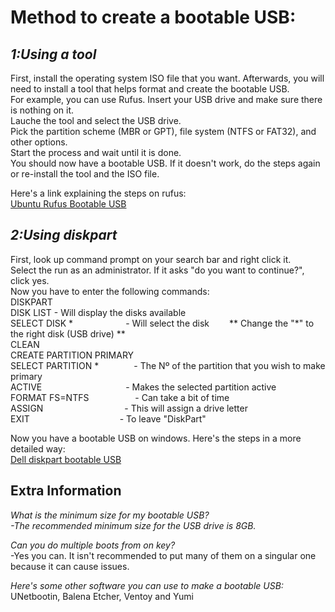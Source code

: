 # **Method to create a bootable USB:**
## *1:Using a tool*
First, install the operating system ISO file that you want. Afterwards, you will need to install a tool that helps format and create the bootable USB.   
For example, you can use Rufus. 
Insert your USB drive and make sure there is nothing on it.    
Lauche the tool and select the USB drive.    
Pick the partition scheme (MBR or GPT), file system (NTFS or FAT32), and other options.     
Start the process and wait until it is done.    
You should now have a bootable USB. If it doesn't work, do the steps again or re-install the tool and the ISO file.    

Here's a link explaining the steps on rufus:    
[Ubuntu Rufus Bootable USB](https://ubuntu.com/tutorials/create-a-usb-stick-on-windows#2-requirements)             


## *2:Using diskpart*
First, look up command prompt on your search bar and right click it.             
Select the run as an administrator. If it asks "do you want to continue?", click yes.            
Now you have to enter the following commands:            
DISKPART               
DISK LIST - Will display the disks available              
SELECT DISK *      - Will select the disk   ** Change the "*" to the right disk (USB drive) **              
CLEAN     
CREATE PARTITION PRIMARY      
SELECT PARTITION *    - The Nº of the partition that you wish to make primary      
ACTIVE           - Makes the selected partition active    
FORMAT FS=NTFS      - Can take a bit of time    
ASSIGN          - This will assign a drive letter    
EXIT           - To leave "DiskPart"

Now you have a bootable USB on windows. Here's the steps in a more detailed way:        
[Dell diskpart bootable USB](https://www.dell.com/support/kbdoc/en-ca/000136959/create-a-bootable-usb-flash-drive-using-the-diskpart-utility)

## Extra Information

*What is the minimum size for my bootable USB?*     
*-The recommended minimum size for the USB drive is 8GB.*

*Can you do multiple boots from on key?*     
-Yes you can. It isn't recommended to put many of them on a singular one because it can cause issues.

*Here's some other software you can use to make a bootable USB:*      
UNetbootin, Balena Etcher, Ventoy and Yumi

